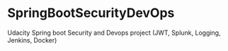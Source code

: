 # SpringBootSecurityDevOps
Udacity Spring boot Security and Devops project (JWT, Splunk, Logging, Jenkins, Docker)
